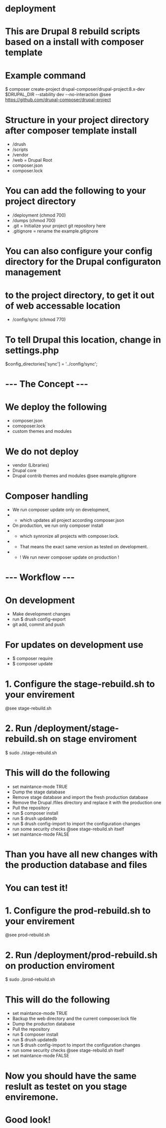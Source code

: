 # deployment
# This are Drupal 8 rebuild scripts based on a install with composer template
# Example command 
$ composer create-project drupal-composer/drupal-project:8.x-dev $DRUPAL_DIR --stability dev --no-interaction
@see https://github.com/drupal-composer/drupal-project

# Structure in your project directory after composer template install
* /drush
* /scripts
* /vendor
* /web = Drupal Root 
* composer.json
* composer.lock

# You can add the following to your project directory
* /deployment (chmod 700)
* /dumps (chmod 700)
* .git = Initialize your project git repository here
* .gitignore = rename the example.gitignore

# You can also configure your config directory for the Drupal configuraton management
# to the project directory, to get it out of web accessable location
* /config/sync (chmod 770) 

# To tell Drupal this location, change in settings.php
$config_directories['sync'] = '../config/sync';

# --- The Concept --- #
# We deploy the following
* composer.json
* comoposer.lock
* custom themes and modules

# We do not deploy 
* vendor (Libraries)
* Drupal core
* Drupal contrib themes and modules
@see example.gitignore

# Composer handling
* We run composer update only on development,
* - which updates all project according composer.json
* On production, we run only composer install
* - which synronize all projects with composer.lock.
* - That means the exact same version as tested on development. 
* - ! We run never composer update on production !

# --- Workflow --- #
# On development
* Make development changes
* run $ drush config-export
* git add, commit and push

# For updates on development use
* $ composer require
* $ composer update

# 1. Configure the stage-rebuild.sh to your envirement
@see stage-rebuild.sh

# 2. Run /deployment/stage-rebuild.sh on stage enviroment
$ sudo ./stage-rebuild.sh
# This will do the following
* set maintance-mode TRUE
* Dump the stage database
* Remove stage database and import the fresh production database
* Remove the Drupal /files directory and replace it with the production one
* Pull the repository 
* run $ composer install
* run $ drush updatedb
* run $ drush config-import to import the configuration changes
* run some security checks @see stage-rebuild.sh itself
* set maintance-mode FALSE

# Than you have all new changes with the production database and files
# You can test it!

# 1. Configure the prod-rebuild.sh to your envirement
@see prod-rebuild.sh

# 2. Run /deployment/prod-rebuild.sh on production enviroment
$ sudo ./prod-rebuild.sh
# This will do the following
* set maintance-mode TRUE
* Backup the web directory and the current composer.lock file
* Dump the producton database
* Pull the repository 
* run $ composer install
* run $ drush updatedb
* run $ drush config-import to import the configuration changes
* run some security checks @see stage-rebuild.sh itself
* set maintance-mode FALSE

# Now you should have the same reslult as testet on you stage enviremone.
# Good look!

